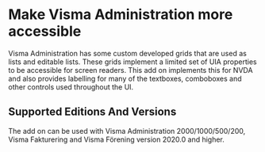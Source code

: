 # Make Visma Administration more accessible
Visma Administration has some custom developed grids that are used as lists and editable lists. These grids implement a limited set of UIA properties to be accessible for screen readers.
This add on implements this for NVDA and also provides labelling for many of the textboxes, comboboxes and other controls used throughout the UI.

## Supported Editions And Versions
The add on can be used with Visma Administration 2000/1000/500/200, Visma Fakturering and Visma Förening version 2020.0 and higher.

